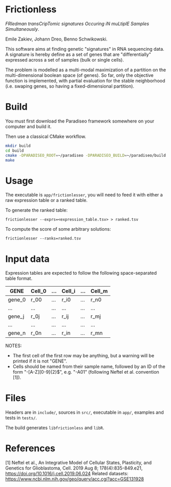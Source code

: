 
Frictionless
============

*FRIedman transCripTomic signatures Occuring iN muLtiplE Samples Simultaneously*.

Emile Zakiev, Johann Dreo, Benno Schwikowski.

This software aims at finding genetic "signatures" in RNA sequencing data.
A signature is hereby define as a set of genes that are "differentially" expressed
across a set of samples (bulk or single cells).

The problem is modelled as a multi-modal maximization
of a partition on the multi-dimensional boolean space
(of genes).
So far, only the objective function is implemented,
with partial evaluation for the stable neighborhood
(i.e. swaping genes, so having a fixed-dimensional partition).


Build
=====

You must first download the Paradiseo framework somewhere on your computer and build it.

Then use a classical CMake workflow.

```sh
mkdir build
cd build
cmake -DPARADISEO_ROOT=~/paradiseo -DPARADISEO_BUILD=~/paradiseo/build
make
```

Usage
=====

The executable is `app/frictionlesser`, you will need to feed it with either a raw expression table or a ranked table.

To generate the ranked table:
```
frictionlesser --exprs=<expression_table.tsv> > ranked.tsv
```

To compute the score of some arbitrary solutions:
```
frictionlesser --ranks=ranked.tsv
```


Input data
==========

Expression tables are expected to follow the following space-separated table format.

|  GENE   |  Cell_0 | … | Cell_i | … | Cell_m |
|---------|---------|---|--------|---|--------|
| gene_0  |  r_00   | … |  r_i0  | … |  r_n0  |
|    …    |    …    | … |   …    | … |   …    |
| gene_j  |  r_0j   | … |  r_ij  | … |  r_mj  |
|    …    |    …    | … |   …    | … |   …    |
| gene_n  |  r_0n   | … |  r_in  | … |  r_mn  |

NOTES:

- The first cell of the first row may be anything, but a warning will be printed if it is not "GENE".
- Cells should be named from their sample name, followed by an ID of the form "-[A-Z][0-9]{2}$",
e.g. "-A01" (following Neftel et al. convention [1]).


Files
=====

Headers are in `include/`, sources in `src/`, executable in `app/`, examples and tests in `tests/`.

The build generates `libfrictionless` and `libR`.


References
==========

[1] Neftel et al., An Integrative Model of Cellular States, Plasticity, and Genetics for Glioblastoma,
    Cell. 2019 Aug 8; 178(4):835-849.e21,
    https://doi.org/10.1016/j.cell.2019.06.024
    Related datasets: https://www.ncbi.nlm.nih.gov/geo/query/acc.cgi?acc=GSE131928
